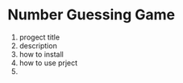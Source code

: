 # Number Guessing Game 



1. progect title
2. description
3. how to install
4. how to use prject
5. 
  
